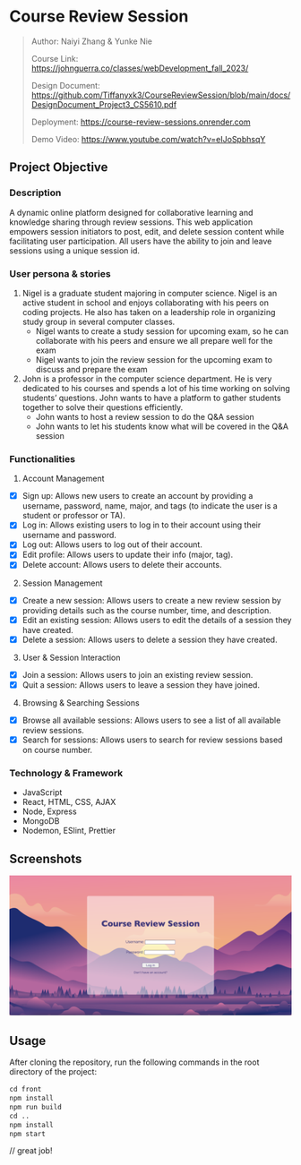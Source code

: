 # Course Review Session

> Author: Naiyi Zhang & Yunke Nie
>
> Course Link: https://johnguerra.co/classes/webDevelopment_fall_2023/
> 
> Design Document: https://github.com/Tiffanyxk3/CourseReviewSession/blob/main/docs/DesignDocument_Project3_CS5610.pdf
> 
> Deployment: https://course-review-sessions.onrender.com
> 
> Demo Video: https://www.youtube.com/watch?v=eIJoSpbhsqY

## Project Objective

### Description

A dynamic online platform designed for collaborative learning and knowledge sharing through review sessions. This web application empowers session initiators to post, edit, and delete session content while facilitating user participation. All users have the ability to join and leave sessions using a unique session id.

### User persona & stories

1. Nigel is a graduate student majoring in computer science. Nigel is an active student in school and enjoys collaborating with his peers on coding projects. He also has taken on a leadership role in organizing study group in several computer classes.
   - Nigel wants to create a study session for upcoming exam, so he can collaborate with his peers and ensure we all prepare well for the exam
   - Nigel wants to join the review session for the upcoming exam to discuss and prepare the exam
2. John is a professor in the computer science department. He is very dedicated to his courses and spends a lot of his time working on solving students’ questions. John wants to have a platform to gather students together to solve their questions efficiently.
   - John wants to host a review session to do the Q&A session
   - John wants to let his students know what will be covered in the Q&A session

### Functionalities

1. Account Management
  - [x] Sign up: Allows new users to create an account by providing a username, password, name,  major, and tags (to indicate the user is a student or professor or TA).
  - [x] Log in: Allows existing users to log in to their account using their username and password.
  - [x] Log out: Allows users to log out of their account.
  - [x] Edit profile: Allows users to update their info (major, tag).
  - [x] Delete account: Allows users to delete their accounts.
2. Session Management
  - [x] Create a new session: Allows users to create a new review session by providing details such as the course number, time, and description.
  - [x] Edit an existing session: Allows users to edit the details of a session they have created.
  - [x] Delete a session: Allows users to delete a session they have created.
3. User & Session Interaction
  - [x] Join a session: Allows users to join an existing review session.
  - [x] Quit a session: Allows users to leave a session they have joined.
4. Browsing & Searching Sessions
  - [x] Browse all available sessions: Allows users to see a list of all available review sessions.
  - [x] Search for sessions: Allows users to search for review sessions based on course number.

### Technology & Framework

- JavaScript
- React, HTML, CSS, AJAX
- Node, Express
- MongoDB
- Nodemon, ESlint, Prettier

## Screenshots

![Screenshot of the page](./docs/Login.png)

## Usage

After cloning the repository, run the following commands in the root directory of the project:

```
cd front
npm install
npm run build
cd ..
npm install
npm start
```
// great job!
